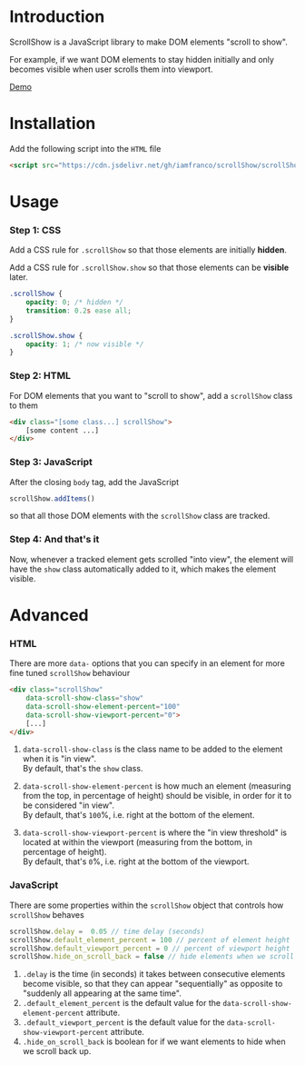 # Introduction
ScrollShow is a JavaScript library to make DOM elements "scroll to show". 

For example, if we want DOM elements to stay hidden initially and only becomes visible when user scrolls them into viewport.

[Demo](https://francochan.co/scrollShow/)

# Installation

Add the following script into the `HTML` file
``` HTML
<script src="https://cdn.jsdelivr.net/gh/iamfranco/scrollShow/scrollShow.js"></script>
```

# Usage

### Step 1: CSS
Add a CSS rule for `.scrollShow` so that those elements are initially **hidden**.

Add a CSS rule for `.scrollShow.show` so that those elements can be **visible** later. 
``` CSS
.scrollShow {
    opacity: 0; /* hidden */
    transition: 0.2s ease all;
}

.scrollShow.show {
    opacity: 1; /* now visible */
}
```

### Step 2: HTML
For DOM elements that you want to "scroll to show", add a `scrollShow` class to them
``` HTML
<div class="[some class...] scrollShow">
    [some content ...]
</div>
```

### Step 3: JavaScript
After the closing `body` tag, add the JavaScript
``` JavaScript
scrollShow.addItems()
```
so that all those DOM elements with the `scrollShow` class are tracked.

### Step 4: And that's it
Now, whenever a tracked element gets scrolled "into view", the element will have the `show` class automatically added to it, which makes the element visible.

# Advanced
### HTML
There are more `data-` options that you can specify in an element for more fine tuned `scrollShow` behaviour
``` HTML
<div class="scrollShow" 
    data-scroll-show-class="show"
    data-scroll-show-element-percent="100"
    data-scroll-show-viewport-percent="0">
    [...]
</div>
```
1. `data-scroll-show-class` is the class name to be added to the element when it is "in view". <br> By default, that's the `show` class.

2. `data-scroll-show-element-percent` is how much an element (measuring from the top, in percentage of height) should be visible, in order for it to be considered "in view". <br> By default, that's `100`%, i.e. right at the bottom of the element.

3. `data-scroll-show-viewport-percent` is where the "in view threshold" is located at within the viewport (measuring from the bottom, in percentage of height). <br> By default, that's `0`%, i.e. right at the bottom of the viewport.

### JavaScript
There are some properties within the `scrollShow` object that controls how `scrollShow` behaves

``` JavaScript
scrollShow.delay =  0.05 // time delay (seconds)
scrollShow.default_element_percent = 100 // percent of element height
scrollShow.default_viewport_percent = 0 // percent of viewport height
scrollShow.hide_on_scroll_back = false // hide elements when we scroll back?
```
1. `.delay` is the time (in seconds) it takes between consecutive elements become visible, so that they can appear "sequentially" as opposite to "suddenly all appearing at the same time".
2. `.default_element_percent` is the default value for the `data-scroll-show-element-percent` attribute.
3. `.default_viewport_percent` is the default value for the `data-scroll-show-viewport-percent` attribute.
4. `.hide_on_scroll_back` is boolean for if we want elements to hide when we scroll back up.